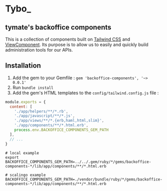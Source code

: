 # Tybo_

## tymate's backoffice components

This is a collection of components built on [Tailwind CSS](https://tailwindcss.com) and [ViewComponent](https://viewcomponent.org). Its purpose is to allow us to easily and quickly build administration tools for our APIs.

## Installation

1. Add the gem to your Gemfile : `gem 'backoffice-components', '~> 0.0.1'`
2. Run `bundle install`
3. Add the gem's HTML templates to the `config/tailwind.config.js` file :

```js
module.exports = {
  content: [
    './app/helpers/**/*.rb',
    './app/javascript/**/*.js',
    './app/views/**/*.{erb,haml,html,slim}',
    './app/components/**/*.html.erb',
    process.env.BACKOFFICE_COMPONENTS_GEM_PATH
  ],
  // ...
}
```

```
# local example
export BACKOFFICE_COMPONENTS_GEM_PATH=../../.gem/ruby/*/gems/backoffice-components-*/lib/app/components/**/*.html.erb

# scalingo example
BACKOFFICE_COMPONENTS_GEM_PATH=./vendor/bundle/ruby/*/gems/backoffice-components-*/lib/app/components/**/*.html.erb
```
